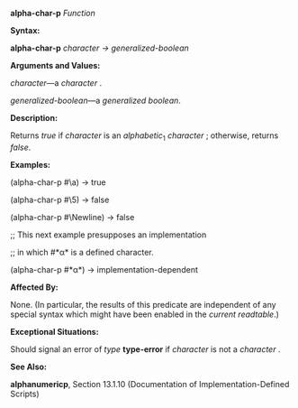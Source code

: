 **alpha-char-p** *Function* 



**Syntax:** 



**alpha-char-p** *character → generalized-boolean* 



**Arguments and Values:** 



*character*—a *character* . 



*generalized-boolean*—a *generalized boolean*. 



**Description:** 



Returns *true* if *character* is an *alphabetic*<sub>1</sub> *character* ; otherwise, returns *false*. 



**Examples:** 



(alpha-char-p #\a) → true 



(alpha-char-p #\5) → false 



(alpha-char-p #\Newline) → false 



;; This next example presupposes an implementation 



;; in which #\*α* is a defined character. 



(alpha-char-p #\*α*) → implementation-dependent 



**Affected By:** 



None. (In particular, the results of this predicate are independent of any special syntax which might have been enabled in the *current readtable*.) 



**Exceptional Situations:** 



Should signal an error of *type* **type-error** if *character* is not a *character* . 



**See Also:** 



**alphanumericp**, Section 13.1.10 (Documentation of Implementation-Defined Scripts) 



 



 



